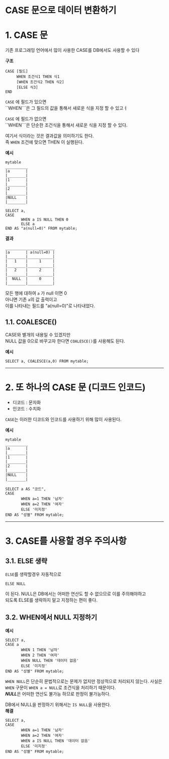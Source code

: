  CASE 문으로 데이터 변환하기
=======================
# 1. CASE 문 
기존 프로그래밍 언어에서 많이 사용한 CASE를 DB에서도 사용할 수 있다
  
**구조**  
```
CASE [필드]  
     WHEN 조건식1 THEN 식1 
     [WHEN 조건식2 THEN 식2] 
     [ELSE 식3] 
END 
```
```CASE``` 에 필드가 있으면    
``WHEN```은 그 필드의 값을 통해서 새로운 식을 지정 할 수 있고ㅓ 
  
```CASE``` 에 필드가 없으면   
``WHEN```은 단순한 조건식을 통해서 새로운 식을 지정 할 수 있다.   
  
여기서 식이라는 것은 결과값을 의미하기도 한다.  
즉 ```WHEN``` 조건에 맞으면 THEN 이 실행된다.  
  
**예시**
```
mytable
__________
|a       |
|________|
|1       |
|________|
|2       |
|________|
|NULL    |
|________|

SELECT a,
CASE
       WHEN a IS NULL THEN 0 
       ELSE a 
END AS "a(null=0)" FROM mytable;   
```
**결과**
```
______________________
|a       | a(null=0) |
|________|___________|
|   1    |     1     |
|________|___________|
|   2    |     2     |
|________|___________|
|  NULL  |     0     |
|________|___________|
```
모든 행에 대하여 ```a``` 가 null 이면 0  
아니면 기존 ```a```의 값 출력이고  
이를 나타내는 필드를 "a(null=0)"로 나타내었다.
  
## 1.1. COALESCE()
CASE와 별개의 내용일 수 있겠지만  
NULL 값을 0으로 바꾸고자 한다면 ```COALESCE()```를 사용해도 된다.  
  
**예시**
```
SELECT a, COALESCE(a,0) FROM mytable;
```

***
# 2. 또 하나의 CASE 문 (디코드 인코드)
* 디코드 : 문자화
* 인코드 : 수치화
  
```CASE```는 이러한 디코드와 인코드를 사용하기 위해 많이 사용된다.  
  
**예시**
```
mytable
__________
|a       |
|________|
|1       |
|________|
|2       |
|________|
|NULL    |
|________|

SELECT a AS "코드",
CASE 
       WHEN a=1 THEN '남자' 
       WHEN a=2 THEN '여자' 
       ELSE '미지정'
END AS "성별" FROM mytable;   
```

***
# 3. CASE를 사용할 경우 주의사항
## 3.1. ELSE 생략
```ELSE```를 생략할경우 자동적으로 
```
ELSE NULL
```
이 된다.
NULL은 DB에서는 어떠한 연산도 할 수 없으므로 이를 주의해야하고   
되도록 ELSE를 생략하지 말고 지정하는 편이 좋다.

## 3.2. WHEN에서 NULL 지정하기
**예시**
```
SELECT a,
CASE a
       WHEN 1 THEN '남자' 
       WHEN 2 THEN '여자' 
       WHEN NULL THEN '데이터 없음'   
       ELSE '미지정'
END AS "성별" FROM mytable;   
```
```WHEN NULL```은 단순히 문법적으로는 문제가 없지만 정상적으로 처리되지 않는다. 
사실은 ```WHEN``` 구문이 ```WHEN a = NULL```로 조건식을 처리하기 때문이다.  
***NULL***은 어떠한 연산도 불가능 하므로 판정이 불가능하다.  
  
DB에서 NULL을 판정하기 위해서는 ```IS NULL```을 사용한다.  
**해결**
```
SELECT a,
CASE 
       WHEN a=1 THEN '남자' 
       WHEN a=2 THEN '여자' 
       WHEN a IS NULL THEN '데이터 없음'   
       ELSE '미지정'
END AS "성별" FROM mytable;   
```

